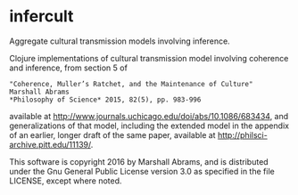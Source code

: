 # infercult
Aggregate cultural transmission models involving inference.

Clojure implementations of cultural transmission model involving
coherence and inference, from section 5 of 

	"Coherence, Muller’s Ratchet, and the Maintenance of Culture"
	Marshall Abrams
	*Philosophy of Science* 2015, 82(5), pp. 983-996 

available at http://www.journals.uchicago.edu/doi/abs/10.1086/683434,
and generalizations of that model, including the extended model in the
appendix of an earlier, longer draft of the same paper, available at
http://philsci-archive.pitt.edu/11139/.

This software is copyright 2016 by Marshall Abrams, and is distributed
under the Gnu General Public License version 3.0 as specified in the
file LICENSE, except where noted.
